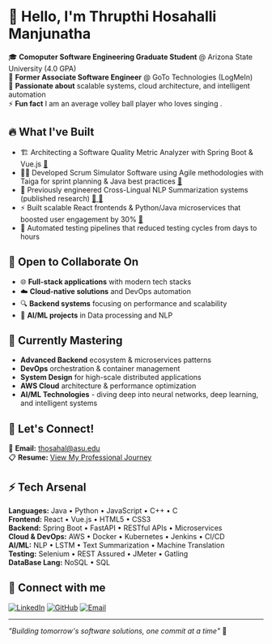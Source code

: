  # 👋 Hello, I'm Thrupthi Hosahalli Manjunatha

🎓 **Comoputer Software Engineering Graduate Student** @ Arizona State University (4.0 GPA)  
💼 **Former Associate Software Engineer** @ GoTo Technologies (LogMeIn)     
🚀 **Passionate about** scalable systems, cloud architecture, and intelligent automation     
⚡ **Fun fact** I am an average volley ball player who loves singing .

## 🔥 What I've Built
- 🏗️ Architecting a Software Quality Metric Analyzer with Spring Boot & Vue.js [🔗](https://github.com/HiteshKolluru-asu/SER516-Spr25-JavaB-3)
- 🏃‍♂️ Developed Scrum Simulator Software using Agile methodologies with Taiga for sprint planning & Java best practices [🔗](https://github.com/SER515asu/ser515-agile-avengers)
- 🤖 Previously engineered Cross-Lingual NLP Summarization systems (published research) [🔗 📄](https://ieeexplore.ieee.org/document/9776655)
- ⚡ Built scalable React frontends & Python/Java microservices that boosted user engagement by 30% [🔗](https://github.com/HiteshKolluru-asu/SER516-Spr25-JavaB-3)
- 🔧 Automated testing pipelines that reduced testing cycles from days to hours

## 🎯 Open to Collaborate On
- 🌐 **Full-stack applications** with modern tech stacks
- ☁️ **Cloud-native solutions** and DevOps automation
- 🔍 **Backend systems** focusing on performance and scalability
- 🤖 **AI/ML projects** in Data processing and NLP

## 🌱 Currently Mastering
- **Advanced Backend** ecosystem & microservices patterns
- **DevOps** orchestration & container management
- **System Design** for high-scale distributed applications
- **AWS Cloud** architecture & performance optimization
- **AI/ML Technologies** - diving deep into neural networks, deep learning, and intelligent systems

## 💬 Let's Connect!
📧 **Email:** [thosahal@asu.edu](mailto:thrupthihmt22@gmail.com)  
📋 **Resume:** [View My Professional Journey](https://drive.google.com/file/d/1jXlPLl9lDOO9EA-7IuUPz2ZD3xKKujHP/view?usp=sharing)  


## ⚡ Tech Arsenal
**Languages:** Java • Python • JavaScript • C++ • C  
**Frontend:** React • Vue.js • HTML5 • CSS3  
**Backend:** Spring Boot • FastAPI • RESTful APIs • Microservices  
**Cloud & DevOps:** AWS • Docker • Kubernetes • Jenkins • CI/CD   
**AI/ML:** NLP • LSTM • Text Summarization • Machine Translation  
**Testing:** Selenium • REST Assured • JMeter • Gatling    
**DataBase Lang:** NoSQL • SQL 

## 🤝 Connect with me
[![LinkedIn](https://img.shields.io/badge/LinkedIn-0077B5?style=for-the-badge&logo=linkedin&logoColor=white)](https://linkedin.com/in/thrupthihm)
[![GitHub](https://img.shields.io/badge/GitHub-181717?style=for-the-badge&logo=github&logoColor=white)](https://github.com/thrupthihm)
[![Email](https://img.shields.io/badge/Email-D14836?style=for-the-badge&logo=gmail&logoColor=white)](mailto:thosahal@asu.edu)

---
*"Building tomorrow's software solutions, one commit at a time"* 🚀
